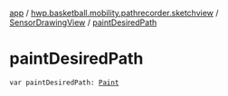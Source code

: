 [app](../../index.md) / [hwp.basketball.mobility.pathrecorder.sketchview](../index.md) / [SensorDrawingView](index.md) / [paintDesiredPath](.)

# paintDesiredPath

`var paintDesiredPath: `[`Paint`](https://developer.android.com/reference/android/graphics/Paint.html)